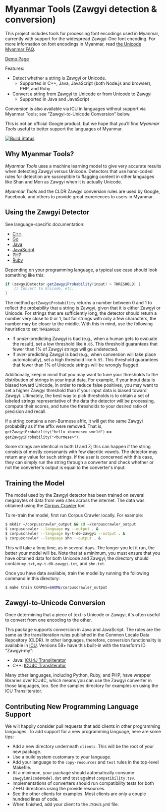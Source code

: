 # Myanmar Tools (Zawgyi detection & conversion)

This project includes tools for processing font encodings used in Myanmar, currently with support for the widespread Zawgyi-One font encoding.  For more information on font encodings in Myanmar, read [the Unicode Myanmar FAQ](http://www.unicode.org/faq/myanmar.html).

[Demo Page](http://zawgyi-unicode-test.appspot.com/convertui/)

Features:

- Detect whether a string is Zawgyi or Unicode.
  - Supported in C++, Java, JavaScript (both Node.js and browser), PHP, and Ruby
- Convert a string from Zawgyi to Unicode or from Unicode to Zawgyi
  - Supported in Java and JavaScript

Conversion is also available via ICU in languages without support via Myanmar Tools; see "Zawgyi-to-Unicode Conversion" below.

This is not an official Google product, but we hope that you’ll find *Myanmar Tools* useful to better support the languages of Myanmar.

[![Build Status](https://travis-ci.org/google/myanmar-tools.svg?branch=master)](https://travis-ci.org/google/myanmar-tools)

## Why Myanmar Tools?

*Myanmar Tools* uses a machine learning model to give very accurate results when detecting Zawgyi versus Unicode.  Detectors that use hand-coded rules for detection are susceptible to flagging content in other languages like Shan and Mon as Zawgyi when it is actually Unicode.

*Myanmar Tools* and the CLDR Zawgyi conversion rules are used by Google, Facebook, and others to provide great experiences to users in Myanmar.

## Using the Zawgyi Detector

See language-specific documentation:

- [C++](clients/cpp/README.md)
- [Go](clients/go/README.md)
- [Java](clients/java/README.md)
- [JavaScript](clients/js/README.md)
- [PHP](clients/php/README.md)
- [Ruby](clients/ruby/README.md)

Depending on your programming language, a typical use case should look something like this:

```java
if (zawgyiDetector.getZawgyiProbability(input) > THRESHOLD) {
    // Convert to Unicode, etc.
}
```

The method `getZawgyiProbability` returns a number between 0 and 1 to reflect the probability that a string is Zawgyi, given that it is either Zawgyi or Unicode.  For strings that are sufficiently long, the detector should return a number very close to 0 or 1, but for strings with only a few characters, the number may be closer to the middle.  With this in mind, use the following heuristics to set <code>THRESHOLD</code>:

- If *under*-predicting Zawgyi is bad (e.g., when a human gets to evaluate the result), set a low threshold like <code>0.05</code>. This threshold guarantees that fewer than 1% of Zawgyi strings will go undetected.
- If *over*-predicting Zawgyi is bad (e.g., when conversion will take place automatically), set a high threshold like <code>0.95</code>. This threshold guarantees that fewer than 1% of Unicode strings will be wrongly flagged.

Additionally, keep in mind that you may want to tune your thresholds to the distribution of strings in your input data. For example, if your input data is biased toward Unicode, in order to reduce false positives, you may want to set a higher Zawgyi threshold than if your input data is biased toward Zawgyi. Ultimately, the best way to pick thresholds is to obtain a set of labeled strings representative of the data the detector will be processing, compute their scores, and tune the thresholds to your desired ratio of precision and recall.

If a string contains a non-Burmese affix, it will get the same Zawgyi probability as if the
affix were removed.  That is, `getZawgyiProbability("hello <burmese> world")` ==
`getZawgyiProbability("<burmese>")`.

Some strings are identical in both U and Z; this can happen if the string consists of mostly consonants with few diacritic vowels. The detector may return any value for such strings. If the user is concerned with this case, they can simply run the string through a converter and check whether or not the converter's output is equal to the converter's input.


## Training the Model

The model used by the Zawgyi detector has been trained on several megabytes of data from web sites across the internet.  The data was obtained using the [Corpus Crawler](https://github.com/googlei18n/corpuscrawler/) tool.

To re-train the model, first run Corpus Crawler locally.  For example:

```bash
$ mkdir ~/corpuscrawler_output && cd ~/corpuscrawler_output
$ corpuscrawler --language my --output . &
$ corpuscrawler --language my-t-d0-zawgyi --output . &
$ corpuscrawler --language shn --output . &
```

This will take a long time, as in several days.  The longer you let it run, the better your model will be.  Note that at a minimum, you must ensure that you have obtained data for both Unicode and Zawgyi; the directory should contain `my.txt`, `my-t-d0-zawgyi.txt`, and `shn.txt`.

Once you have data available, train the model by running the following command in this directory:

```bash
$ make train CORPUS=$HOME/corpuscrawler_output
```

## Zawgyi-to-Unicode Conversion

Once determining that a piece of text is Unicode or Zawgyi, it's often useful to convert from one encoding to the other.

This package supports conversion in Java and JavaScript.  The rules are the same as the transliteration rules published in the Common Locale Data Repository (CLDR).  In other languages, therefore, conversion functionality is available in [ICU](http://site.icu-project.org/).  Versions 58+ have this built-in with the transform ID "Zawgyi-my":

- Java: [ICU4J Transliterator](http://icu-project.org/apiref/icu4j/com/ibm/icu/text/Transliterator.html)
- C++: [ICU4C Transliterator](http://icu-project.org/apiref/icu4c/classicu_1_1Transliterator.html)

Many other languages, including Python, Ruby, and PHP, have wrapper libraries over ICU4C, which means you can use the Zawgyi converter in those languages, too.  See the samples directory for examples on using the ICU Transliterator.

## Contributing New Programming Language Support

We will happily consider pull requests that add clients in other programming languages.  To add support for a new programming language, here are some tips:

- Add a new directory underneath `clients`.  This will be the root of your new package.
- Use a build system customary to your language.
- Add your language to the `copy-resources` and `test` rules in the top-level Makefile.
- At a minimum, your package should automatically consume `zawgyiUnicodeModel.dat` and test against `compatibility.tsv`.
- Implementations of converters should run compatibility tests for both Z<->U directions using the provide resources.
- See the other clients for examples.  Most clients are only a couple hundred lines of code.
- When finished, add your client to the *.travis.yml* file.
